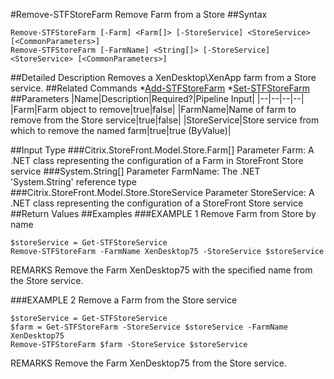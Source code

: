#Remove-STFStoreFarm
Remove Farm from a Store
##Syntax
```Remove-STFStoreFarm [-Farm] <Farm[]> [-StoreService] <StoreService> [<CommonParameters>]
Remove-STFStoreFarm [-FarmName] <String[]> [-StoreService] <StoreService> [<CommonParameters>]
```
##Detailed Description
Removes a XenDesktop\XenApp farm from a Store service.
##Related Commands
*[Add-STFStoreFarm](Add-STFStoreFarm)
*[Set-STFStoreFarm](Set-STFStoreFarm)
##Parameters
|Name|Description|Required?|Pipeline Input||--|--|--|--||Farm|Farm object to remove|true|false||FarmName|Name of farm to remove from the Store service|true|false||StoreService|Store service from which to remove the named farm|true|true (ByValue)|##Input Type
###Citrix.StoreFront.Model.Store.Farm[]
Parameter Farm: A .NET class representing the configuration of a Farm in StoreFront Store service
###System.String[]
Parameter FarmName: The .NET 'System.String' reference type
###Citrix.StoreFront.Model.Store.StoreService
Parameter StoreService: A .NET class representing the configuration of a StoreFront Store service
##Return Values
##Examples
###EXAMPLE 1 Remove Farm from Store by name
```$storeService = Get-STFStoreService
Remove-STFStoreFarm -FarmName XenDesktop75 -StoreService $storeService
```
REMARKS
Remove the Farm XenDesktop75 with the specified name from the Store service.
###EXAMPLE 2 Remove a Farm from the Store service
```$storeService = Get-STFStoreService
$farm = Get-STFStoreFarm -StoreService $storeService -FarmName XenDesktop75
Remove-STFStoreFarm $farm -StoreService $storeService
```
REMARKS
Remove the Farm XenDesktop75 from the Store service.
